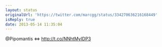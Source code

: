 ```yaml
---
layout: status
originalUrl: 'https://twitter.com/marcgg/status/334270636216168449'
isReply: true
date: 2013-05-14 11:35:04
---
```


@Pipomantis &lt;=&gt; http://t.co/NNhtMyIDP3
